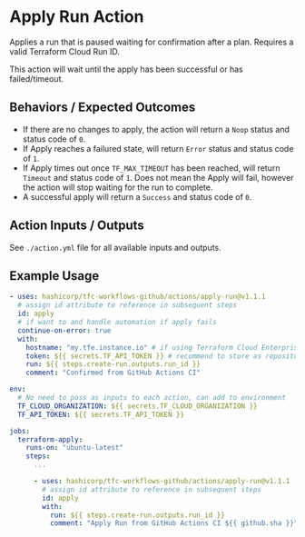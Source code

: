 # Apply Run Action

Applies a run that is paused waiting for confirmation after a plan. Requires a valid Terraform Cloud Run ID.

This action will wait until the apply has been successful or has failed/timeout.

## Behaviors / Expected Outcomes
* If there are no changes to apply, the action will return a `Noop` status and status code of `0`.
* If Apply reaches a failured state, will return `Error` status and status code of `1`.
* If Apply times out once `TF_MAX_TIMEOUT` has been reached, will return `Timeout` and status code of `1`. Does not mean the Apply will fail, however the action will stop waiting for the run to complete.
* A successful apply will return a `Success` and status code of `0`.

## Action Inputs / Outputs

See `./action.yml` file for all available inputs and outputs.

## Example Usage

```yml
- uses: hashicorp/tfc-workflows-github/actions/apply-run@v1.1.1
  # assign id attribute to reference in subsequent steps
  id: apply
  # if want to and handle automation if apply fails
  continue-on-error: true
  with:
    hostname: "my.tfe.instance.io" # if using Terraform Cloud Enterprise
    token: ${{ secrets.TF_API_TOKEN }} # recommend to store as repository secret
    run: ${{ steps.create-run.outputs.run_id }}
    comment: "Confirmed from GitHub Actions CI"
```


```yml
env:
  # No need to pass as inputs to each action, can add to environment
  TF_CLOUD_ORGANIZATION: ${{ secrets.TF_CLOUD_ORGANIZATION }}
  TF_API_TOKEN: ${{ secrets.TF_API_TOKEN }}

jobs:
  terraform-apply:
    runs-on: "ubuntu-latest"
    steps:
      ...

      - uses: hashicorp/tfc-workflows-github/actions/apply-run@v1.1.1
        # assign id attribute to reference in subsequent steps
        id: apply
        with:
          run: ${{ steps.create-run.outputs.run_id }}
          comment: "Apply Run from GitHub Actions CI ${{ github.sha }}"
```
